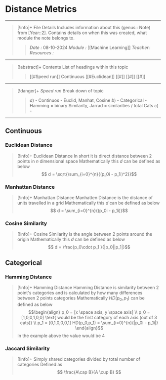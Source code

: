 # Distance Metrics
---
> [!info]+ File Details
> Includes information about this (genus:: Note) from [Year::2]. Contains details on when this was created, what module the note belongs to.
> > *Date :*  08-10-2024
> > *Module :* [[Machine Learning]]
> > *Teacher*: 
> > *Resources :*

---
> [!abstract]+ Contents
> List of headings within this topic
> > [[#Speed run]]
> Continuous 
> [[#Euclidean]]
> [[#]]
> [[#]]
> [[#]]

--- 
> [!danger]+ *Speed run*
> Break down of topic 
> > $a)$ -  Continuos - Euclid, Manhat, Cosine
> $b)$ - Categorical - Hamming = binary Similarity, Jarrad = similarities / total Cats
> $c)$ - 

---
## Continuous
### Euclidean Distance

>[!info]+ Euclidean Distance
> In short it is direct distance between 2 points in $n$ dimensional space
> Mathematically this $d$ can be defined as below $$ d = \sqrt{\sum_{i=0}^{n}{(p_0i - p_1i)^2}}$$
### Manhattan Distance

>[!info]+ Manhattan Distance
> Manhatten Distance is the distance of units travelled in a grid
> Mathematically this $d$ can be defined as below $$ d = \sum_{i=0}^{n}{(p_0i - p_1i)}$$
### Cosine Similarity

>[!info]+ 
> Cosine Similarity is the angle between 2 points around the origin
> Mathematically this $d$ can be defined as below $$ d = \frac{p_0\cdot p_1 }{|p_0||p_1|}$$

## Categorical

### Hamming Distance

>[!info]+ Hamming Distance
> Hamming Distance is similarity between 2 point's categories and is calculated by how many differences between 2 points categories 
> Mathematically $HD(p_0,p_1)$ can be defined as below 
> $$\begin{align}  
 p_0 = [x \space axis, y \space axis] \\
 p_0 = [1,0,0,1,0,0] \text{ would be the first category of each axis (out of 3 cats)} \\
 p_1 = [0,1,0,0,0,1]
> HD(p_0,p_1) = \sum_{i=0}^{n}{|p_0i - p_1i|}
> \end{align}$$ 
> In the example above the value would be 4 





### Jaccard Similarity

>[!info]+ 
> Simply shared categories divided by total number of categories
> Defined as $$ \frac{A\cap B}{A \cup B} $$
